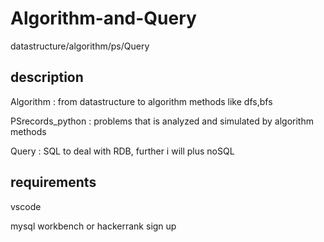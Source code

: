 # Algorithm-and-Query
datastructure/algorithm/ps/Query

## description
Algorithm : from datastructure to algorithm methods like dfs,bfs

PSrecords_python : problems that is analyzed and simulated by algorithm methods

Query : SQL to deal with RDB, further i will plus noSQL

## requirements
vscode

mysql workbench or hackerrank sign up
